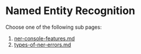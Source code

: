 # Named Entity Recognition

Choose one of the following sub pages:

1. [ner-console-features.md](ner-console-features.md "mention")
2. [types-of-ner-errors.md](types-of-ner-errors.md "mention")
